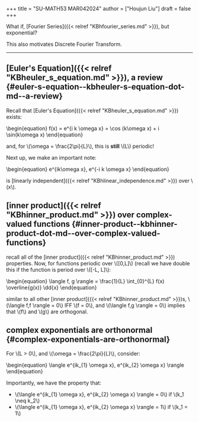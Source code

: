 +++
title = "SU-MATH53 MAR042024"
author = ["Houjun Liu"]
draft = false
+++

What if, [Fourier Series]({{< relref "KBhfourier_series.md" >}}), but exponential?

This also motivates Discrete Fourier Transform.

---


## [Euler's Equation]({{< relref "KBheuler_s_equation.md" >}}), a review {#euler-s-equation--kbheuler-s-equation-dot-md--a-review}

Recall that [Euler's Equation]({{< relref "KBheuler_s_equation.md" >}}) exists:

\begin{equation}
f(x) = e^{i k \omega x} = \cos (k\omega x) + i \sin(k\omega x)
\end{equation}

and, for \\(\omega = \frac{2\pi}{L}\\), this is **still** \\(L\\) periodic!

Next up, we make an important note:

\begin{equation}
e^{ik\omega x}, e^{-i k \omega x}
\end{equation}

is [linearly independent]({{< relref "KBhlinear_independence.md" >}}) over \\(x\\).


## [inner product]({{< relref "KBhinner_product.md" >}}) over complex-valued functions {#inner-product--kbhinner-product-dot-md--over-complex-valued-functions}

recall all of the [inner product]({{< relref "KBhinner_product.md" >}}) properties. Now, for functions periodic over \\([0,L]\\) (recall we have double this if the function is period over \\([-L, L]\\):

\begin{equation}
\langle f, g \rangle = \frac{1}{L} \int\_{0}^{L} f(x) \overline{g(x)} \dd{x}
\end{equation}

similar to all other [inner product]({{< relref "KBhinner_product.md" >}})s, \\(\langle f,f \rangle = 0\\) IFF \\(f = 0\\), and \\(\langle f,g \rangle = 0\\) implies that \\(f\\) and \\(g\\) are orthogonal.


## complex exponentials are orthonormal {#complex-exponentials-are-orthonormal}

For \\(L > 0\\), and \\(\omega = \frac{2\pi}{L}\\), consider:

\begin{equation}
\langle e^{ik\_{1} \omega x}, e^{ik\_{2} \omega x} \rangle
\end{equation}

Importantly, we have the property that:

-   \\(\langle e^{ik\_{1} \omega x}, e^{ik\_{2} \omega x} \rangle = 0\\) if \\(k\_1 \neq  k\_2\\)
-   \\(\langle e^{ik\_{1} \omega x}, e^{ik\_{2} \omega x} \rangle = 1\\) if \\(k\_1 = 1\\)
